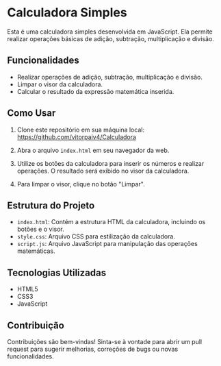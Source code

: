 # Calculadora Simples

Esta é uma calculadora simples desenvolvida em JavaScript. Ela permite realizar operações básicas de adição, subtração, multiplicação e divisão.

## Funcionalidades

- Realizar operações de adição, subtração, multiplicação e divisão.
- Limpar o visor da calculadora.
- Calcular o resultado da expressão matemática inserida.

## Como Usar

1. Clone este repositório em sua máquina local: https://github.com/vitorpaiv4/Calculadora
   
2. Abra o arquivo `index.html` em seu navegador da web.

3. Utilize os botões da calculadora para inserir os números e realizar operações. O resultado será exibido no visor da calculadora.

4. Para limpar o visor, clique no botão "Limpar".

## Estrutura do Projeto

- `index.html`: Contém a estrutura HTML da calculadora, incluindo os botões e o visor.
- `style.css`: Arquivo CSS para estilização da calculadora.
- `script.js`: Arquivo JavaScript para manipulação das operações matemáticas.

## Tecnologias Utilizadas

- HTML5
- CSS3
- JavaScript

## Contribuição

Contribuições são bem-vindas! Sinta-se à vontade para abrir um pull request para sugerir melhorias, correções de bugs ou novas funcionalidades.


